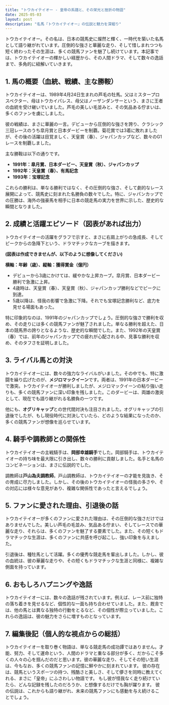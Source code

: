 ```yaml
---
title: "トウカイテイオー - 皇帝の系譜と、その栄光と挫折の物語"
date: 2025-05-03
layout: post
description: "名馬『トウカイテイオー』の伝説と魅力を深堀り"
---
```


トウカイテイオー。その名は、日本の競馬史に燦然と輝く、一時代を築いた名馬として語り継がれています。圧倒的な強さと華麗な走り、そして惜しまれつつも短く終わったその生涯は、多くの競馬ファンを魅了し続けています。本記事では、トウカイテイオーの輝かしい経歴から、その人間ドラマ、そして数々の逸話まで、多角的に紐解いていきます。


## 1. 馬の概要（血統、戦績、主な勝鞍）

トウカイテイオーは、1989年4月24日生まれの芦毛の牡馬。父はミスタープロスペクター、母はトウカイパレス、母父はノーザンダンサーという、まさに王者の血統を受け継いでいました。芦毛の美しい毛並みと、その気品ある佇まいは、多くのファンを虜にしました。

彼の戦績は、まさに華麗の一言。デビューから圧倒的な強さを誇り、クラシック三冠レースのうち皐月賞と日本ダービーを制覇。菊花賞では3着に敗れましたが、その後の活躍は目覚ましく、天皇賞（春）、ジャパンカップなど、数々のG1レースを制覇しました。

主な勝鞍は以下の通りです。

* **1991年：皐月賞、日本ダービー、天皇賞（秋）、ジャパンカップ**
* **1992年：天皇賞（春）、有馬記念**
* **1993年：宝塚記念**

これらの勝利は、単なる勝利ではなく、その圧倒的な強さ、そして劇的なレース展開によって、競馬史に刻まれた名勝負の数々でした。特に、ジャパンカップでの圧勝は、海外の強豪馬を相手に日本の競走馬の実力を世界に示した、歴史的な瞬間となりました。


## 2. 成績と活躍エピソード（図表があれば出力）

トウカイテイオーの活躍をグラフで示すと、まさに右肩上がりの急成長、そしてピークからの急降下という、ドラマチックなカーブを描きます。

**(図表は作成できませんが、以下のように想像してください)**

**横軸：年齢（歳）、縦軸：獲得賞金（億円）**

* デビューから3歳にかけては、緩やかな上昇カーブ。皐月賞、日本ダービー勝利で急激に上昇。
* 4歳時は、天皇賞（春）、天皇賞（秋）、ジャパンカップ勝利などでピークに到達。
* 5歳以降は、怪我の影響で急激に下降。それでも宝塚記念勝利など、底力を見せる場面もあった。

特に印象的なのは、1991年のジャパンカップでしょう。圧倒的な強さで勝利を収め、その走りには多くの競馬ファンが魅了されました。単なる勝利を超えた、日本の競馬界の誇りとなるような、歴史的な瞬間でした。また、1992年の天皇賞（春）では、前年のジャパンカップでの疲れが心配される中、見事な勝利を収め、そのタフさを証明しました。


## 3. ライバル馬との対決

トウカイテイオーには、数々の強力なライバルがいました。その中でも、特に激闘を繰り広げたのが、**メジロマックイーン**です。両者は、1991年の日本ダービーで激突。トウカイテイオーが勝利しましたが、メジロマックイーンの粘り強い走りも、多くの競馬ファンに深い印象を残しました。このダービーは、両雄の激突として、現在でも語り継がれる名勝負の一つです。

他にも、**オグリキャップ**との世代間対決も注目されました。オグリキャップの引退後でしたが、もし現役時代に対決していたら、どのような結果になったのか、多くの競馬ファンが想像を巡らせています。


## 4. 騎手や調教師との関係性

トウカイテイオーの主戦騎手は、**岡部幸雄騎手**でした。岡部騎手は、トウカイテイオーの持ち味を最大限に引き出し、数々の勝利に貢献しました。名手と名馬のコンビネーションは、まさに伝説的でした。

調教師は**戸山為夫調教師**。戸山調教師は、トウカイテイオーの才能を見抜き、その育成に尽力しました。しかし、その後のトウカイテイオーの怪我の多さや、その対応には様々な意見があり、複雑な関係性であったと言えるでしょう。


## 5. ファンに愛された理由、引退後の話

トウカイテイオーが多くのファンに愛された理由は、その圧倒的な強さだけではありませんでした。美しい芦毛の毛並み、気品ある佇まい、そしてレースでの華麗な走り、それらは、多くのファンを魅了する要素でした。また、その短くもドラマチックな生涯は、多くのファンに共感を呼び起こし、強い印象を与えました。

引退後は、種牡馬として活躍。多くの優秀な競走馬を輩出しました。しかし、彼の血統は、彼の華麗な走りや、その短くもドラマチックな生涯と同様に、複雑な側面を持っています。


## 6. おもしろハプニングや逸話

トウカイテイオーには、数々の逸話が残されています。例えば、レース前に独特の落ち着きを見せるなど、個性的な一面も持ち合わせていました。また、厩舎では、他の馬とは異なる独特の行動をとるなど、その個性が際立っていました。これらの逸話は、彼の魅力をさらに増すものとなっています。


## 7. 編集後記（個人的な視点からの総括）

トウカイテイオーを取り巻く物語は、単なる競走馬の成功譚ではありません。才能、努力、そして運命という、人間のドラマと重なる部分が多く、だからこそ多くの人々の心を掴んだのだと思います。彼の華麗な走り、そしてその短い生涯は、今もなお、多くの競馬ファンの記憶に鮮やかに刻まれています。  彼の存在は、競馬というスポーツの持つ、残酷さと美しさ、そして儚さを同時に教えてくれる、まさに「皇帝」にふさわしい物語です。  もし彼が怪我なく走り続けていたら、どんな記録を残したのだろうか、と想像するだけでも胸が躍ります。  彼の伝説は、これからも語り継がれ、未来の競馬ファンにも感動を与え続けることでしょう。
